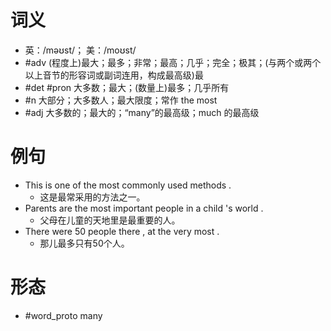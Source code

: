 # 词义
- 英：/məʊst/； 美：/moʊst/
- #adv (程度上)最大；最多；非常；最高；几乎；完全；极其；(与两个或两个以上音节的形容词或副词连用，构成最高级)最
- #det #pron 大多数；最大；(数量上)最多；几乎所有
- #n 大部分；大多数人；最大限度；常作 the most
- #adj 大多数的；最大的；“many”的最高级；much 的最高级
# 例句
- This is one of the most commonly used methods .
	- 这是最常采用的方法之一。
- Parents are the most important people in a child 's world .
	- 父母在儿童的天地里是最重要的人。
- There were 50 people there , at the very most .
	- 那儿最多只有50个人。
# 形态
- #word_proto many
